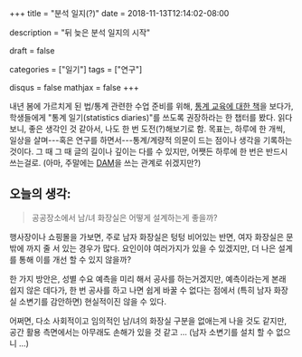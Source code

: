 +++
title = "분석 일지(?)"
date = 2018-11-13T12:14:02-08:00

description = "뒤 늦은 분석 일지의 시작"

draft = false

categories = ["일기"]
tags = ["연구"]

disqus = false
mathjax = false
+++

내년 봄에 가르치게 된 법/통계 관련한 수업 준비를 위해,
[통계 교육에 대한 책](http://www.stat.columbia.edu/~gelman/bag-of-tricks/)을 보다가,
학생들에게 "통계 일기(statistics diaries)"를 쓰도록 권장하라는 한 챕터를 봤다.
읽다 보니, 좋은 생각인 것 같아서, 나도 한 번 도전(?)해보기로 함.
목표는, 하루에 한 개씩, 일상을 살며---혹은 연구를 하면서---통계/계량적 의문이 드는 점이나 생각을
기록하는 것이다. 그 때 그 때 글의 길이나 깊이는 다를 수 있지만, 어쨋든 하루에 한 번은 반드시 쓰는걸로.
(아마, 주말에는 [DAM](https://dam.jongbin.com)을 쓰는 관계로 쉬겠지만?)

<!--more-->

## 오늘의 생각:

> 공공장소에서 남/녀 화장실은 어떻게 설계하는게 좋을까?

행사장이나 쇼핑몰을 가보면, 주로 남자 화장실은 텅텅 비어있는 반면, 여자 화장실은 문 밖에 까지
줄 서 있는 경우가 많다.
요인이야 여러가지가 있을 수 있겠지만, 더 나은 설계를 통해 이를 개선 할 수 있지 않을까?

한 가지 방안은, 성별 수요 예측을 미리 해서 공사를 하는거겠지만, 예측이라는게 본래 쉽지 않은 데다가,
한 번 공사를 하고 나면 쉽게 바꿀 수 없다는 점에서 (특히 남자 화장실 소변기를 감안하면) 현실적이진 않을 수 있다.

어쩌면, 다소 사회적이고 임의적인 남/녀의 화장실 구분을 없애는게 나을 것도 같지만, 공간 활용 측면에서는
아무래도 손해가 있을 것 같고 … (남자 소변기를 설치 할 수 없으니 …)
